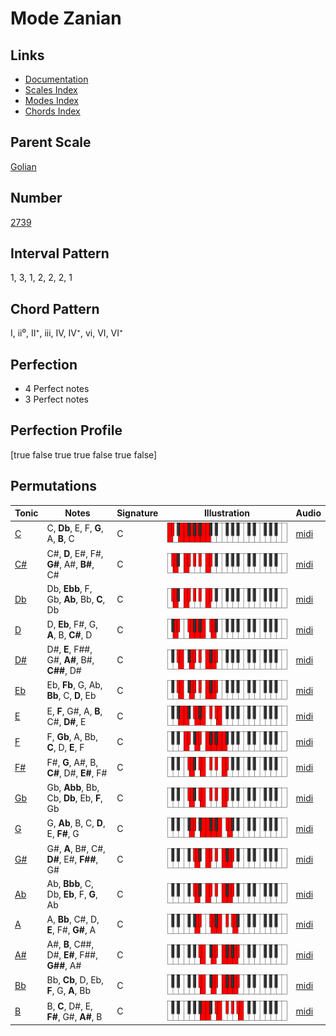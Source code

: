 # Mode Zanian

## Links

- [Documentation](index.md)
- [Scales Index](Scales.md)
- [Modes Index](Modes.md)
- [Chords Index](Chords.md)

## Parent Scale

[Golian](ScaleGolian.md)

## Number

[2739](https://ianring.com/musictheory/scales/2739)

## Interval Pattern

1, 3, 1, 2, 2, 2, 1

## Chord Pattern

I, ii⁰, II⁺, iii, IV, IV⁺, vi, VI, VI⁺

## Perfection

- 4 Perfect notes
- 3 Perfect notes

## Perfection Profile

[true false true true false true false]

## Permutations

| Tonic | Notes | Signature | Illustration | Audio |
|-------|-------|-----------|--------------|-------|
| [C](ModeCNaturalZanian.md) | C, **Db**, E, F, **G**, A, **B**, C | C | ![CNaturalZanian](ModeCNaturalZanian.png) | [midi](https://github.com/edipermadi/music/blob/main/docs/ModeCNaturalZanian.mid?raw=true) |
| [C#](ModeCSharpZanian.md) | C#, **D**, E#, F#, **G#**, A#, **B#**, C# | C | ![CSharpZanian](ModeCSharpZanian.png) | [midi](https://github.com/edipermadi/music/blob/main/docs/ModeCSharpZanian.mid?raw=true) |
| [Db](ModeDFlatZanian.md) | Db, **Ebb**, F, Gb, **Ab**, Bb, **C**, Db | C | ![DFlatZanian](ModeDFlatZanian.png) | [midi](https://github.com/edipermadi/music/blob/main/docs/ModeDFlatZanian.mid?raw=true) |
| [D](ModeDNaturalZanian.md) | D, **Eb**, F#, G, **A**, B, **C#**, D | C | ![DNaturalZanian](ModeDNaturalZanian.png) | [midi](https://github.com/edipermadi/music/blob/main/docs/ModeDNaturalZanian.mid?raw=true) |
| [D#](ModeDSharpZanian.md) | D#, **E**, F##, G#, **A#**, B#, **C##**, D# | C | ![DSharpZanian](ModeDSharpZanian.png) | [midi](https://github.com/edipermadi/music/blob/main/docs/ModeDSharpZanian.mid?raw=true) |
| [Eb](ModeEFlatZanian.md) | Eb, **Fb**, G, Ab, **Bb**, C, **D**, Eb | C | ![EFlatZanian](ModeEFlatZanian.png) | [midi](https://github.com/edipermadi/music/blob/main/docs/ModeEFlatZanian.mid?raw=true) |
| [E](ModeENaturalZanian.md) | E, **F**, G#, A, **B**, C#, **D#**, E | C | ![ENaturalZanian](ModeENaturalZanian.png) | [midi](https://github.com/edipermadi/music/blob/main/docs/ModeENaturalZanian.mid?raw=true) |
| [F](ModeFNaturalZanian.md) | F, **Gb**, A, Bb, **C**, D, **E**, F | C | ![FNaturalZanian](ModeFNaturalZanian.png) | [midi](https://github.com/edipermadi/music/blob/main/docs/ModeFNaturalZanian.mid?raw=true) |
| [F#](ModeFSharpZanian.md) | F#, **G**, A#, B, **C#**, D#, **E#**, F# | C | ![FSharpZanian](ModeFSharpZanian.png) | [midi](https://github.com/edipermadi/music/blob/main/docs/ModeFSharpZanian.mid?raw=true) |
| [Gb](ModeGFlatZanian.md) | Gb, **Abb**, Bb, Cb, **Db**, Eb, **F**, Gb | C | ![GFlatZanian](ModeGFlatZanian.png) | [midi](https://github.com/edipermadi/music/blob/main/docs/ModeGFlatZanian.mid?raw=true) |
| [G](ModeGNaturalZanian.md) | G, **Ab**, B, C, **D**, E, **F#**, G | C | ![GNaturalZanian](ModeGNaturalZanian.png) | [midi](https://github.com/edipermadi/music/blob/main/docs/ModeGNaturalZanian.mid?raw=true) |
| [G#](ModeGSharpZanian.md) | G#, **A**, B#, C#, **D#**, E#, **F##**, G# | C | ![GSharpZanian](ModeGSharpZanian.png) | [midi](https://github.com/edipermadi/music/blob/main/docs/ModeGSharpZanian.mid?raw=true) |
| [Ab](ModeAFlatZanian.md) | Ab, **Bbb**, C, Db, **Eb**, F, **G**, Ab | C | ![AFlatZanian](ModeAFlatZanian.png) | [midi](https://github.com/edipermadi/music/blob/main/docs/ModeAFlatZanian.mid?raw=true) |
| [A](ModeANaturalZanian.md) | A, **Bb**, C#, D, **E**, F#, **G#**, A | C | ![ANaturalZanian](ModeANaturalZanian.png) | [midi](https://github.com/edipermadi/music/blob/main/docs/ModeANaturalZanian.mid?raw=true) |
| [A#](ModeASharpZanian.md) | A#, **B**, C##, D#, **E#**, F##, **G##**, A# | C | ![ASharpZanian](ModeASharpZanian.png) | [midi](https://github.com/edipermadi/music/blob/main/docs/ModeASharpZanian.mid?raw=true) |
| [Bb](ModeBFlatZanian.md) | Bb, **Cb**, D, Eb, **F**, G, **A**, Bb | C | ![BFlatZanian](ModeBFlatZanian.png) | [midi](https://github.com/edipermadi/music/blob/main/docs/ModeBFlatZanian.mid?raw=true) |
| [B](ModeBNaturalZanian.md) | B, **C**, D#, E, **F#**, G#, **A#**, B | C | ![BNaturalZanian](ModeBNaturalZanian.png) | [midi](https://github.com/edipermadi/music/blob/main/docs/ModeBNaturalZanian.mid?raw=true) |
